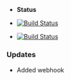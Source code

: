 ## 

- **Status** 
- [![Build Status](http://34.132.157.180:8080/buildStatus/icon?job=instavote%2Fworker-build&subject=Build)](http://34.132.157.180:8080/job/instavote/job/worker-build/)

- [![Build Status](http://34.132.157.180:8080/buildStatus/icon?job=instavote%2Fworker-test&subject=Test)](http://34.132.157.180:8080/job/instavote/job/worker-test/)
### Updates
- Added webhook

